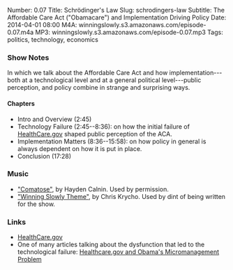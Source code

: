 Number: 0.07
Title: Schrödinger's Law
Slug: schrodingers-law
Subtitle: The Affordable Care Act ("Obamacare") and Implementation Driving Policy
Date: 2014-04-01 08:00
M4A: winningslowly.s3.amazonaws.com/episode-0.07.m4a
MP3: winningslowly.s3.amazonaws.com/episode-0.07.mp3
Tags: politics, technology, economics

### Show Notes

In which we talk about the Affordable Care Act and how implementation---both at a technological level and at a general political level---public perception, and policy combine in strange and surprising ways.

#### Chapters

- Intro and Overview (2:45)
- Technology Failure (2:45--8:36): on how the initial failure of [HealthCare.gov][hc.g] shaped public perception of the ACA.
- Implementation Matters (8:36--15:58): on how policy in general is always dependent on how it is put in place.
- Conclusion (17:28)

### Music

- ["Comatose"](https://soundcloud.com/haydencalnin/comatose), by Hayden Calnin. Used by permission.
- ["Winning Slowly Theme"](https://soundcloud.com/chriskrycho/winning-slowly), by Chris Krycho. Used by dint of being written for the show.

### Links

- [HealthCare.gov][hc.g]
- One of many articles talking about the dysfunction that led to the technological failure: [Healthcare.gov and Obama's Micromanagement Problem][atlantic]

[hc.g]: https://www.healthcare.gov
[atlantic]: http://www.theatlantic.com/politics/archive/2013/12/healthcaregov-and-obamas-micromanagement-problem/281943/